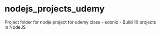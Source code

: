 # nodejs_projects_udemy
Project folder for nodje project for udemy class - edonix - Build 10 projects in NodeJS
